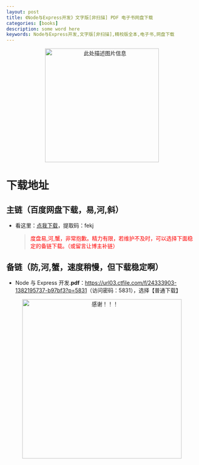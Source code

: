 ```yaml
---
layout: post
title: 《Node与Express开发》文字版[非扫描] PDF 电子书网盘下载
categories: [books]
description: some word here
keywords: Node与Express开发,文字版[非扫描],精校版全本,电子书,网盘下载
---
```


<div align="center"><img src="https://pic.imgdb.cn/item/67063bced29ded1a8c8189c0.png" alt="此处描述图片信息" width="300px" height="auto"></div>

# 下载地址

## 主链（百度网盘下载，易,河,斜）

- 看这里：[点我下载](https://pan.baidu.com/s/1iMXUbSbtZQZjDcqDmnWUyw?pwd=fekj)，提取码：fekj

  > <p style="color:red" >度盘易,河,蟹，非常抱歉。精力有限，若维护不及时，可以选择下面稳定的备链下载。（或留言让博主补链）</p>

## 备链（防,河,蟹，速度稍慢，但下载稳定啊）

- Node 与 Express 开发.**pdf**：<https://url03.ctfile.com/f/24333903-1382195737-b97bf3?p=5831>（访问密码：5831），选择【普通下载】

<div align="center"><img src="https://pic.imgdb.cn/item/6707df6bd29ded1a8ce37031.gif" alt="感谢！！！" width="420px" height="auto"/></div>
